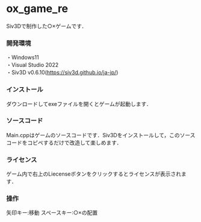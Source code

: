 # ox_game_re
Siv3Dで制作した○×ゲームです．
### 開発環境
・Windows11  
・Visual Studio 2022  
・Siv3D v0.6.10(https://siv3d.github.io/ja-jp/)
### インストール
ダウンロードしてexeファイルを開くとゲームが起動します．
### ソースコード
Main.cppはゲームのソースコードです．Siv3Dをインストールして，このソースコードをコピペするだけで改造して楽しめます．
### ライセンス
ゲーム内で右上のLiecenseボタンをクリックするとライセンスが表示されます．
### 操作
矢印キー:移動
スペースキー:○×の配置

